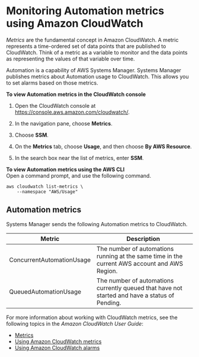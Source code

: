 # Monitoring Automation metrics using Amazon CloudWatch<a name="monitoring-automation-metrics"></a>

*Metrics* are the fundamental concept in Amazon CloudWatch\. A metric represents a time\-ordered set of data points that are published to CloudWatch\. Think of a metric as a variable to monitor and the data points as representing the values of that variable over time\.

Automation is a capability of AWS Systems Manager\. Systems Manager publishes metrics about Automation usage to CloudWatch\. This allows you to set alarms based on those metrics\.

**To view Automation metrics in the CloudWatch console**

1. Open the CloudWatch console at [https://console\.aws\.amazon\.com/cloudwatch/](https://console.aws.amazon.com/cloudwatch/)\.

1. In the navigation pane, choose **Metrics**\.

1. Choose **SSM**\.

1. On the **Metrics** tab, choose **Usage**, and then choose **By AWS Resource**\.

1. In the search box near the list of metrics, enter **SSM**\.

**To view Automation metrics using the AWS CLI**  
Open a command prompt, and use the following command\.

```
aws cloudwatch list-metrics \
    --namespace "AWS/Usage"
```

## Automation metrics<a name="automation-metrics-and-dimensions"></a>

Systems Manager sends the following Automation metrics to CloudWatch\.


| Metric | Description | 
| --- | --- | 
| ConcurrentAutomationUsage  | The number of automations running at the same time in the current AWS account and AWS Region\. | 
| QueuedAutomationUsage  | The number of automations currently queued that have not started and have a status of Pending\. | 

For more information about working with CloudWatch metrics, see the following topics in the *Amazon CloudWatch User Guide*:
+ [Metrics](https://docs.aws.amazon.com/AmazonCloudWatch/latest/monitoring/cloudwatch_concepts.html#Metric)
+ [Using Amazon CloudWatch metrics](https://docs.aws.amazon.com/AmazonCloudWatch/latest/monitoring/working_with_metrics.html)
+ [Using Amazon CloudWatch alarms](https://docs.aws.amazon.com/AmazonCloudWatch/latest/monitoring/AlarmThatSendsEmail.html)